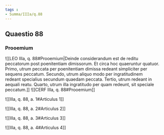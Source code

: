 ```yaml
---
tags : 
- Summa/IIIa/q.88
---
```


## Quaestio 88

### Prooemium

![[LEO IIIa, q. 88#Prooemium|Deinde considerandum est de reditu peccatorum post poenitentiam dimissorum. Et circa hoc quaeruntur quatuor. Primo, utrum peccata per poenitentiam dimissa redeant simpliciter per sequens peccatum. Secundo, utrum aliquo modo per ingratitudinem redeant specialius secundum quaedam peccata. Tertio, utrum redeant in aequali reatu. Quarto, utrum illa ingratitudo per quam redeunt, sit speciale peccatum.]]
![[CERF IIIa, q. 88#Prooemium]]

![[IIIa, q. 88, a. 1#Articulus 1]]

![[IIIa, q. 88, a. 2#Articulus 2]]

![[IIIa, q. 88, a. 3#Articulus 3]]

![[IIIa, q. 88, a. 4#Articulus 4]]

